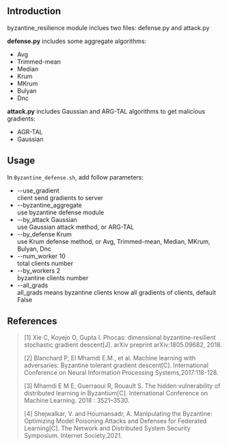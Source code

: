 ## Introduction

byzantine_resilience module inclues two files: defense.py and attack.py

**defense.py** includes some aggregate algorithms:

* Avg
* Trimmed-mean
* Median
* Krum
* MKrum
* Bulyan
* Dnc

**attack.py** includes Gaussian and ARG-TAL algorithms to get malicious gradients:

* AGR-TAL
* Gaussian

## Usage

In `Byzantine_defense.sh`, add follow parameters:
  * --use_gradient\
      client send gradients to server
  * --byzantine_aggregate\
      use byzantine defense module
  * --by_attack Gaussian\
      use Gaussian attack method, or ARG-TAL 
  * --by_defense Krum\
      use Krum defense method, or Avg, Trimmed-mean, Median, MKrum, Bulyan, Dnc  
  * --num_worker 10\
      total clients number
  * --by_workers 2\
      byzantine clients number
  * --all_grads\
      all_grads means byzantine clients know all gradients of clients, default False

## References

> [1] 
> Xie C, Koyejo O, Gupta I. Phocas: dimensional byzantine-resilient stochastic gradient descent[J]. arXiv preprint arXiv:1805.09682, 2018.
>
> [2]
> Blanchard P, El Mhamdi E.M., et al. Machine learning with adversaries: Byzantine tolerant gradient descent[C]. International Conference on Neural Information Processing Systems,2017:118-128.
>
> [3]
> Mhamdi E M E, Guerraoui R, Rouault S. The hidden vulnerability of
> distributed learning in Byzantium[C]. International Conference on Machine
> Learning. 2018 : 3521–3530.
>
> [4]
> Shejwalkar, V. and Houmansadr, A. Manipulating the Byzantine:
> Optimizing Model Poisoning Attacks and Defenses for Federated Learning[C]. The Network and Distributed System Security Symposium. Internet Society,2021.
